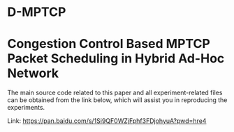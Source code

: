 # D-MPTCP

# Congestion Control Based MPTCP Packet Scheduling in Hybrid Ad-Hoc Network

The main source code related to this paper and all experiment-related files can be obtained from the link below, which will assist you in reproducing the experiments.

Link: https://pan.baidu.com/s/1Si9QF0WZjFphf3FDjohyuA?pwd=hre4
